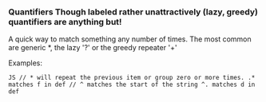 ### Quantifiers Though labeled rather unattractively (lazy, greedy) quantifiers are anything but! 
A quick way to match something any number of times. The most common are generic \*, the lazy '?' or the greedy repeater '+' <br> 

Examples:

```JS // * will repeat the previous item or group zero or more times. .* matches f in def // ^ matches the start of the string ^. matches d in def ``` 